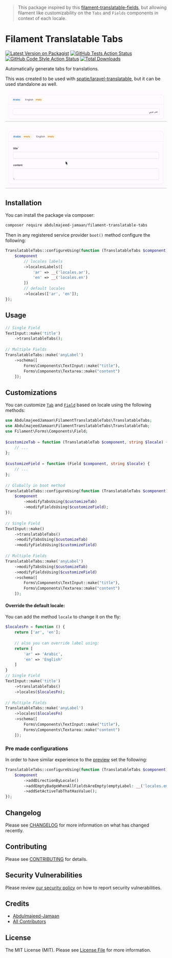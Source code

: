 > This package inspired by this [filament-translatable-fields](https://github.com/outer-web/filament-translatable-fields), but allowing filament like customizability on the `Tabs` and `Fields` components in context of each locale.

# Filament Translatable Tabs

[![Latest Version on Packagist](https://img.shields.io/packagist/v/abdulmajeed-jamaan/filament-translatable-tabs.svg?style=flat-square)](https://packagist.org/packages/abdulmajeed-jamaan/filament-translatable-tabs)
[![GitHub Tests Action Status](https://img.shields.io/github/actions/workflow/status/abdulmajeed-jamaan/filament-translatable-tabs/run-tests.yml?branch=main&label=tests&style=flat-square)](https://github.com/abdulmajeed-jamaan/filament-translatable-tabs/actions?query=workflow%3Arun-tests+branch%3Amain)
[![GitHub Code Style Action Status](https://img.shields.io/github/actions/workflow/status/abdulmajeed-jamaan/filament-translatable-tabs/fix-php-code-style-issues.yml?branch=main&label=code%20style&style=flat-square)](https://github.com/abdulmajeed-jamaan/filament-translatable-tabs/actions?query=workflow%3A"fix+php+code+style+issues"+branch%3Amain)
[![Total Downloads](https://img.shields.io/packagist/dt/abdulmajeed-jamaan/filament-translatable-tabs.svg?style=flat-square)](https://packagist.org/packages/abdulmajeed-jamaan/filament-translatable-tabs)

Automatically generate tabs for translations.

This was created to be used with [spatie/laravel-translatable](https://github.com/spatie/laravel-translatable), but it can be used standalone as well.

![Preview](./art/single-field-preview.gif)

![Preview](./art/multiple-fields-preview.gif)

## Installation

You can install the package via composer:

```bash
composer require abdulmajeed-jamaan/filament-translatable-tabs
```

Then in any registered service provider `boot()` method configure the following:

```php
TranslatableTabs::configureUsing(function (TranslatableTabs $component) {
    $component
        // locales labels
        ->localesLabels([
            'ar' => __('locales.ar'),
            'en' => __('locales.en')
        ])
        // default locales
        ->locales(['ar', 'en']);
});
```

## Usage

```php
// Single Field
TextInput::make('title')
    ->translatableTabs();

// Multiple Fields
TranslatableTabs::make('anyLabel')
    ->schema([
        Forms\Components\TextInput::make("title"),
        Forms\Components\Textarea::make("content")
    ]);
```

## Customizations

You can customize [`Tab`](https://filamentphp.com/docs/3.x/forms/layout/tabs) and [`Field`](https://filamentphp.com/docs/3.x/forms/fields/getting-started) based on locale using the following methods:

```php
use AbdulmajeedJamaan\FilamentTranslatableTabs\TranslatableTabs;
use AbdulmajeedJamaan\FilamentTranslatableTabs\TranslatableTab;
use Filament\Forms\Components\Field;

$customizeTab = function (TranslatableTab $component, string $locale) {
    // ...
};

$customizeField = function (Field $component, string $locale) {
    // ...
};

// Globally in boot method
TranslatableTabs::configureUsing(function (TranslatableTabs $component) {
    $component
        ->modifyTabsUsing($customizeTab)
        ->modifyFieldsUsing($customizeField);
});

// Single Field
TextInput::make()
    ->translatableTabs()
    ->modifyTabsUsing($customizeTab)
    ->modifyFieldsUsing($customizeField)

// Multiple Fields
TranslatableTabs::make('anyLabel')
    ->modifyTabsUsing($customizeTab)
    ->modifyFieldsUsing($customizeField)
    ->schema([
        Forms\Components\TextInput::make("title"),
        Forms\Components\Textarea::make("content")
    ]);
```

#### Override the default locale:

You can add the method `locale` to change it on the fly:

```php
$localesFn = function () {
    return ['ar', 'en'];
    
    // also you can override label using:
    return [
        'ar' => 'Arabic',
        'en' => 'English'
    ]
}
// Single Field
TextInput::make('title')
    ->translatableTabs()
    ->locales($localesFn);

// Multiple Fields
TranslatableTabs::make('anyLabel')
    ->locales($localesFn)
    ->schema([
        Forms\Components\TextInput::make("title"),
        Forms\Components\Textarea::make("content")
    ]);
```


### Pre made configurations

In order to have similar experience to the [preview](#filament-translatable-tabs) set the following:

```php
TranslatableTabs::configureUsing(function (TranslatableTabs $component) {
    $component
        ->addDirectionByLocale()
        ->addEmptyBadgeWhenAllFieldsAreEmpty(emptyLabel: __('locales.empty'))
        ->addSetActiveTabThatHasValue();
});
```


## Changelog

Please see [CHANGELOG](CHANGELOG.md) for more information on what has changed recently.

## Contributing

Please see [CONTRIBUTING](.github/CONTRIBUTING.md) for details.

## Security Vulnerabilities

Please review [our security policy](../../security/policy) on how to report security vulnerabilities.

## Credits

- [Abdulmajeed-Jamaan](https://github.com/Abdulmajeed-Jamaan)
- [All Contributors](../../contributors)

## License

The MIT License (MIT). Please see [License File](LICENSE.md) for more information.
